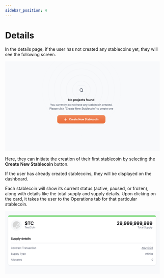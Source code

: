 ```yaml
---
sidebar_position: 4
---
```


# Details
In the details page, if the user has not created any stablecoins yet, they will see the following screen.

![Create Stablecoin](../static/img/create-stablecoin.png)

Here, they can initiate the creation of their first stablecoin by selecting the **Create New Stablecoin** button.

If the user has already created stablecoins, they will be displayed on the dashboard. 

Each stablecoin will show its current status (active, paused, or frozen), along with details like the total supply and supply details. Upon clicking on the card, it takes the user to the Operations tab for that particular stablecoin.

![Details](../static/img/details.png)